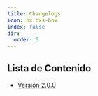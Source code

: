 ```yaml
---
title: Changelogs
icon: bx bxs-box
index: false
dir:
  order: 5
---
```


## Lista de Contenido

- [Versión 2.0.0](../changelogs/version-2.0.0.md)
